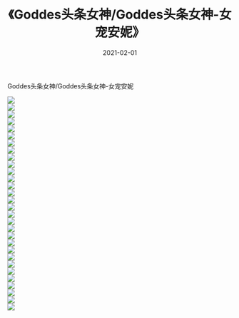 ﻿---
layout: post
title:  《Goddes头条女神/Goddes头条女神-女宠安妮》
date:   2021-02-01
img: http://img.660000.xyz/Sharelink/网络美图/2021/Goddes头条女神/Goddes头条女神-女宠安妮/000.jpg
categories: [美女, 清纯, 唯美]
---

Goddes头条女神/Goddes头条女神-女宠安妮

 ![](http://img.660000.xyz/Sharelink/网络美图/2021/Goddes头条女神/Goddes头条女神-女宠安妮/001.jpg) <br>![](http://img.660000.xyz/Sharelink/网络美图/2021/Goddes头条女神/Goddes头条女神-女宠安妮/002.jpg) <br>![](http://img.660000.xyz/Sharelink/网络美图/2021/Goddes头条女神/Goddes头条女神-女宠安妮/003.jpg) <br>![](http://img.660000.xyz/Sharelink/网络美图/2021/Goddes头条女神/Goddes头条女神-女宠安妮/004.jpg) <br>![](http://img.660000.xyz/Sharelink/网络美图/2021/Goddes头条女神/Goddes头条女神-女宠安妮/005.jpg) <br>![](http://img.660000.xyz/Sharelink/网络美图/2021/Goddes头条女神/Goddes头条女神-女宠安妮/006.jpg) <br>![](http://img.660000.xyz/Sharelink/网络美图/2021/Goddes头条女神/Goddes头条女神-女宠安妮/007.jpg) <br>![](http://img.660000.xyz/Sharelink/网络美图/2021/Goddes头条女神/Goddes头条女神-女宠安妮/008.jpg) <br>![](http://img.660000.xyz/Sharelink/网络美图/2021/Goddes头条女神/Goddes头条女神-女宠安妮/009.jpg) <br>![](http://img.660000.xyz/Sharelink/网络美图/2021/Goddes头条女神/Goddes头条女神-女宠安妮/010.jpg) <br>![](http://img.660000.xyz/Sharelink/网络美图/2021/Goddes头条女神/Goddes头条女神-女宠安妮/011.jpg) <br>![](http://img.660000.xyz/Sharelink/网络美图/2021/Goddes头条女神/Goddes头条女神-女宠安妮/012.jpg) <br>![](http://img.660000.xyz/Sharelink/网络美图/2021/Goddes头条女神/Goddes头条女神-女宠安妮/013.jpg) <br>![](http://img.660000.xyz/Sharelink/网络美图/2021/Goddes头条女神/Goddes头条女神-女宠安妮/014.jpg) <br>![](http://img.660000.xyz/Sharelink/网络美图/2021/Goddes头条女神/Goddes头条女神-女宠安妮/015.jpg) <br>![](http://img.660000.xyz/Sharelink/网络美图/2021/Goddes头条女神/Goddes头条女神-女宠安妮/016.jpg) <br>![](http://img.660000.xyz/Sharelink/网络美图/2021/Goddes头条女神/Goddes头条女神-女宠安妮/017.jpg) <br>![](http://img.660000.xyz/Sharelink/网络美图/2021/Goddes头条女神/Goddes头条女神-女宠安妮/018.jpg) <br>![](http://img.660000.xyz/Sharelink/网络美图/2021/Goddes头条女神/Goddes头条女神-女宠安妮/019.jpg) <br>![](http://img.660000.xyz/Sharelink/网络美图/2021/Goddes头条女神/Goddes头条女神-女宠安妮/020.jpg) <br>![](http://img.660000.xyz/Sharelink/网络美图/2021/Goddes头条女神/Goddes头条女神-女宠安妮/021.jpg) <br>![](http://img.660000.xyz/Sharelink/网络美图/2021/Goddes头条女神/Goddes头条女神-女宠安妮/022.jpg) <br>![](http://img.660000.xyz/Sharelink/网络美图/2021/Goddes头条女神/Goddes头条女神-女宠安妮/023.jpg) <br>![](http://img.660000.xyz/Sharelink/网络美图/2021/Goddes头条女神/Goddes头条女神-女宠安妮/024.jpg) <br>![](http://img.660000.xyz/Sharelink/网络美图/2021/Goddes头条女神/Goddes头条女神-女宠安妮/025.jpg) <br>![](http://img.660000.xyz/Sharelink/网络美图/2021/Goddes头条女神/Goddes头条女神-女宠安妮/026.jpg) <br>![](http://img.660000.xyz/Sharelink/网络美图/2021/Goddes头条女神/Goddes头条女神-女宠安妮/027.jpg) <br>![](http://img.660000.xyz/Sharelink/网络美图/2021/Goddes头条女神/Goddes头条女神-女宠安妮/028.jpg) <br>![](http://img.660000.xyz/Sharelink/网络美图/2021/Goddes头条女神/Goddes头条女神-女宠安妮/029.jpg) <br>![](http://img.660000.xyz/Sharelink/网络美图/2021/Goddes头条女神/Goddes头条女神-女宠安妮/030.jpg) <br>